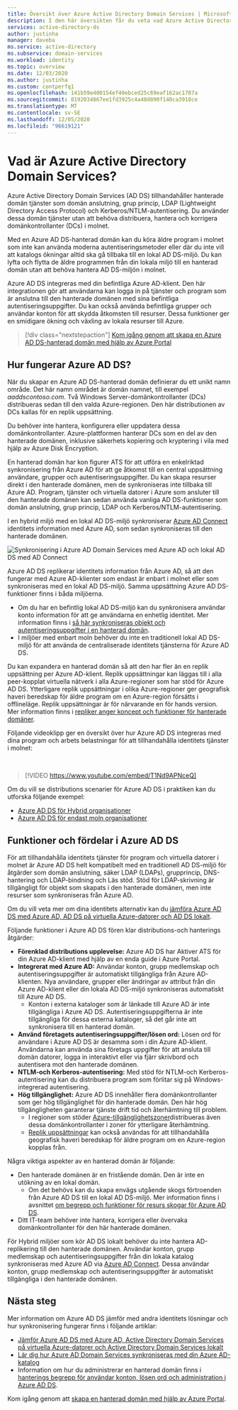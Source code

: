 ```yaml
---
title: Översikt över Azure Active Directory Domain Services | Microsoft Docs
description: I den här översikten får du veta vad Azure Active Directory Domain Services tillhandahåller och hur du använder det i din organisation för att tillhandahålla identitets tjänster till program och tjänster i molnet.
services: active-directory-ds
author: justinha
manager: daveba
ms.service: active-directory
ms.subservice: domain-services
ms.workload: identity
ms.topic: overview
ms.date: 12/03/2020
ms.author: justinha
ms.custom: contperfq1
ms.openlocfilehash: 141b59e400154ef40ebced25c69eaf162ac1787a
ms.sourcegitcommit: 8192034867ee1fd3925c4a48d890f140ca3918ce
ms.translationtype: MT
ms.contentlocale: sv-SE
ms.lasthandoff: 12/05/2020
ms.locfileid: "96619121"
---
```

# <a name="what-is-azure-active-directory-domain-services"></a>Vad är Azure Active Directory Domain Services?

Azure Active Directory Domain Services (AD DS) tillhandahåller hanterade domän tjänster som domän anslutning, grup princip, LDAP (Lightweight Directory Access Protocol) och Kerberos/NTLM-autentisering. Du använder dessa domän tjänster utan att behöva distribuera, hantera och korrigera domänkontrollanter (DCs) i molnet.

Med en Azure AD DS-hanterad domän kan du köra äldre program i molnet som inte kan använda moderna autentiseringsmetoder eller där du inte vill att katalogs ökningar alltid ska gå tillbaka till en lokal AD DS-miljö. Du kan lyfta och flytta de äldre programmen från din lokala miljö till en hanterad domän utan att behöva hantera AD DS-miljön i molnet.

Azure AD DS integreras med din befintliga Azure AD-klient. Den här integrationen gör att användarna kan logga in på tjänster och program som är anslutna till den hanterade domänen med sina befintliga autentiseringsuppgifter. Du kan också använda befintliga grupper och användar konton för att skydda åtkomsten till resurser. Dessa funktioner ger en smidigare ökning och växling av lokala resurser till Azure.

> [!div class="nextstepaction"]
> [Kom igång genom att skapa en Azure AD DS-hanterad domän med hjälp av Azure Portal][tutorial-create]

## <a name="how-does-azure-ad-ds-work"></a>Hur fungerar Azure AD DS?

När du skapar en Azure AD DS-hanterad domän definierar du ett unikt namn område. Det här namn området är domän namnet, till exempel *aaddscontoso.com*. Två Windows Server-domänkontrollanter (DCs) distribueras sedan till den valda Azure-regionen. Den här distributionen av DCs kallas för en replik uppsättning.

Du behöver inte hantera, konfigurera eller uppdatera dessa domänkontrollanter. Azure-plattformen hanterar DCs som en del av den hanterade domänen, inklusive säkerhets kopiering och kryptering i vila med hjälp av Azure Disk Encryption.

En hanterad domän har kon figurer ATS för att utföra en enkelriktad synkronisering från Azure AD för att ge åtkomst till en central uppsättning användare, grupper och autentiseringsuppgifter. Du kan skapa resurser direkt i den hanterade domänen, men de synkroniseras inte tillbaka till Azure AD. Program, tjänster och virtuella datorer i Azure som ansluter till den hanterade domänen kan sedan använda vanliga AD DS-funktioner som domän anslutning, grup princip, LDAP och Kerberos/NTLM-autentisering.

I en hybrid miljö med en lokal AD DS-miljö synkroniserar [Azure AD Connect][azure-ad-connect] identitets information med Azure AD, som sedan synkroniseras till den hanterade domänen.

![Synkronisering i Azure AD Domain Services med Azure AD och lokal AD DS med AD Connect](./media/active-directory-domain-services-design-guide/sync-topology.png)

Azure AD DS replikerar identitets information från Azure AD, så att den fungerar med Azure AD-klienter som endast är enbart i molnet eller som synkroniseras med en lokal AD DS-miljö. Samma uppsättning Azure AD DS-funktioner finns i båda miljöerna.

* Om du har en befintlig lokal AD DS-miljö kan du synkronisera användar konto information för att ge användarna en enhetlig identitet. Mer information finns i [så här synkroniseras objekt och autentiseringsuppgifter i en hanterad domän][synchronization].
* I miljöer med enbart moln behöver du inte en traditionell lokal AD DS-miljö för att använda de centraliserade identitets tjänsterna för Azure AD DS.

Du kan expandera en hanterad domän så att den har fler än en replik uppsättning per Azure AD-klient. Replik uppsättningar kan läggas till i alla peer-kopplat virtuella nätverk i alla Azure-regioner som har stöd för Azure AD DS. Ytterligare replik uppsättningar i olika Azure-regioner ger geografisk haveri beredskap för äldre program om en Azure-region försätts i offlineläge. Replik uppsättningar är för närvarande en för hands version. Mer information finns i [repliker anger koncept och funktioner för hanterade domäner][concepts-replica-sets].

Följande videoklipp ger en översikt över hur Azure AD DS integreras med dina program och arbets belastningar för att tillhandahålla identitets tjänster i molnet:

<br />

>[!VIDEO https://www.youtube.com/embed/T1Nd9APNceQ]

Om du vill se distributions scenarier för Azure AD DS i praktiken kan du utforska följande exempel:

* [Azure AD DS för Hybrid organisationer](scenarios.md#azure-ad-ds-for-hybrid-organizations)
* [Azure AD DS för endast moln organisationer](scenarios.md#azure-ad-ds-for-cloud-only-organizations)

## <a name="azure-ad-ds-features-and-benefits"></a>Funktioner och fördelar i Azure AD DS

För att tillhandahålla identitets tjänster för program och virtuella datorer i molnet är Azure AD DS helt kompatibelt med en traditionell AD DS-miljö för åtgärder som domän anslutning, säker LDAP (LDAPs), grupprincip, DNS-hantering och LDAP-bindning och Läs stöd. Stöd för LDAP-skrivning är tillgängligt för objekt som skapats i den hanterade domänen, men inte resurser som synkroniseras från Azure AD.

Om du vill veta mer om dina identitets alternativ kan du [jämföra Azure AD DS med Azure AD, AD DS på virtuella Azure-datorer och AD DS lokalt][compare].

Följande funktioner i Azure AD DS fören klar distributions-och hanterings åtgärder:

* **Förenklad distributions upplevelse:** Azure AD DS har Aktiver ATS för din Azure AD-klient med hjälp av en enda guide i Azure Portal.
* **Integrerat med Azure AD:** Användar konton, grupp medlemskap och autentiseringsuppgifter är automatiskt tillgängliga från Azure AD-klienten. Nya användare, grupper eller ändringar av attribut från din Azure AD-klient eller din lokala AD DS-miljö synkroniseras automatiskt till Azure AD DS.
    * Konton i externa kataloger som är länkade till Azure AD är inte tillgängliga i Azure AD DS. Autentiseringsuppgifterna är inte tillgängliga för dessa externa kataloger, så det går inte att synkronisera till en hanterad domän.
* **Använd företagets autentiseringsuppgifter/lösen ord:** Lösen ord för användare i Azure AD DS är desamma som i din Azure AD-klient. Användarna kan använda sina företags uppgifter för att ansluta till domän datorer, logga in interaktivt eller via fjärr skrivbord och autentisera mot den hanterade domänen.
* **NTLM-och Kerberos-autentisering:** Med stöd för NTLM-och Kerberos-autentisering kan du distribuera program som förlitar sig på Windows-integrerad autentisering.
* **Hög tillgänglighet:** Azure AD DS innehåller flera domänkontrollanter som ger hög tillgänglighet för din hanterade domän. Den här hög tillgängligheten garanterar tjänste drift tid och återhämtning till problem.
    * I regioner som stöder [Azure-tillgänglighetszoner][availability-zones]distribueras även dessa domänkontrollanter i zoner för ytterligare återhämtning.
    * [Replik uppsättningar][concepts-replica-sets] kan också användas för att tillhandahålla geografisk haveri beredskap för äldre program om en Azure-region kopplas från.

Några viktiga aspekter av en hanterad domän är följande:

* Den hanterade domänen är en fristående domän. Den är inte en utökning av en lokal domän.
    * Om det behövs kan du skapa envägs utgående skogs förtroenden från Azure AD DS till en lokal AD DS-miljö. Mer information finns i avsnittet [om begrepp och funktioner för resurs skogar för Azure AD DS][ forest-trusts].
* Ditt IT-team behöver inte hantera, korrigera eller övervaka domänkontrollanter för den här hanterade domänen.

För Hybrid miljöer som kör AD DS lokalt behöver du inte hantera AD-replikering till den hanterade domänen. Användar konton, grupp medlemskap och autentiseringsuppgifter från din lokala katalog synkroniseras med Azure AD via [Azure AD Connect][azure-ad-connect]. Dessa användar konton, grupp medlemskap och autentiseringsuppgifter är automatiskt tillgängliga i den hanterade domänen.

## <a name="next-steps"></a>Nästa steg

Mer information om Azure AD DS jämför med andra identitets lösningar och hur synkronisering fungerar finns i följande artiklar:

* [Jämför Azure AD DS med Azure AD, Active Directory Domain Services på virtuella Azure-datorer och Active Directory Domain Services lokalt][compare]
* [Lär dig hur Azure AD Domain Services synkroniseras med din Azure AD-katalog][synchronization]
* Information om hur du administrerar en hanterad domän finns i [hanterings begrepp för användar konton, lösen ord och administration i Azure AD DS][administration-concepts].

Kom igång genom att [skapa en hanterad domän med hjälp av Azure Portal][tutorial-create].

<!-- INTERNAL LINKS -->
[compare]: compare-identity-solutions.md
[synchronization]: synchronization.md
[tutorial-create]: tutorial-create-instance.md
[azure-ad-connect]: ../active-directory/hybrid/whatis-azure-ad-connect.md
[password-hash-sync]: ../active-directory/hybrid/how-to-connect-password-hash-synchronization.md
[availability-zones]: ../availability-zones/az-overview.md
[forest-trusts]: concepts-resource-forest.md
[administration-concepts]: administration-concepts.md
[synchronization]: synchronization.md
[concepts-replica-sets]: concepts-replica-sets.md
